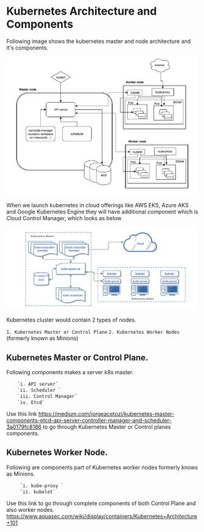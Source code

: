 # Kubernetes Architecture and Components

Following image shows the kubernetes master and node architecture and it's components.

![Kubernetes Architecture](../images/architecture.png)


When we launch kubernetes in cloud offerings like AWS EKS, Azure AKS and Google Kubernetes Engine they will have additional component which is Cloud Control Manager, which looks as below


![Kubernetes Architecture on Cloud](../images/cloud-k8s-architecture.png)


Kubernetes cluster would contain 2 types of nodes.

`1. Kubernetes Master or Control Plane`
`2. Kubernetes Worker Nodes` (formerly known as Minions)

## Kubernetes Master or Control Plane.

Following components makes a server k8s master.

        `i. API server`
        `ii. Scheduler `
        `iii. Control Manager`
        `iv. Etcd`


 Use this link <https://medium.com/jorgeacetozi/kubernetes-master-components-etcd-api-server-controller-manager-and-scheduler-3a0179fc8186> to go through Kubernetes Master or Control planes components.

## Kubernetes Worker Node.

Following are components part of Kubernetes worker nodes formerly knows as Minions.

         `i. kube-proxy `
         `ii. kubelet`

Use this link to go through complete components of both Control Plane and also worker nodes. <https://www.aquasec.com/wiki/display/containers/Kubernetes+Architecture+101>
